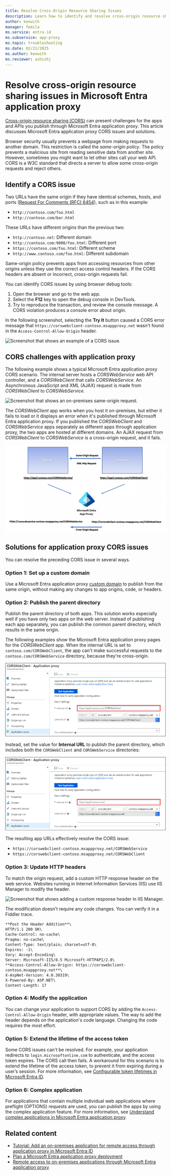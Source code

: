 ```yaml
---
title: Resolve Cross-Origin Resource Sharing Issues
description: Learn how to identify and resolve cross-origin resource sharing (CORS) issues in Microsoft Entra application proxy.
author: kenwith
manager: femila
ms.service: entra-id
ms.subservice: app-proxy
ms.topic: troubleshooting
ms.date: 02/21/2025
ms.author: kenwith
ms.reviewer: ashishj
---
```


# Resolve cross-origin resource sharing issues in Microsoft Entra application proxy

[Cross-origin resource sharing (CORS)](https://www.w3.org/TR/cors/) can present challenges for the apps and APIs you publish through Microsoft Entra application proxy. This article discusses Microsoft Entra application proxy CORS issues and solutions.

Browser security usually prevents a webpage from making requests to another domain. This restriction is called the *same-origin policy*. The policy prevents a malicious site from reading sensitive data from another site. However, sometimes you might want to let other sites call your web API. CORS is a W3C standard that directs a server to allow some cross-origin requests and reject others.

## Identify a CORS issue

Two URLs have the same origin if they have identical schemes, hosts, and ports ([Request For Comments (RFC) 6454](https://tools.ietf.org/html/rfc6454)), such as in this example:

- `http://contoso.com/foo.html`
- `http://contoso.com/bar.html`

These URLs have different origins than the previous two:

- `http://contoso.net`: Different domain
- `http://contoso.com:9000/foo.html`: Different port
- `https://contoso.com/foo.html`: Different scheme
- `http://www.contoso.com/foo.html`: Different subdomain

Same-origin policy prevents apps from accessing resources from other origins unless they use the correct access control headers. If the CORS headers are absent or incorrect, cross-origin requests fail.

You can identify CORS issues by using browser debug tools:

1. Open the browser and go to the web app.
1. Select the **F12** key to open the debug console in DevTools.
1. Try to reproduce the transaction, and review the console message. A CORS violation produces a console error about origin.

In the following screenshot, selecting the **Try It** button caused a CORS error message that `https://corswebclient-contoso.msappproxy.net` wasn't found in the `Access-Control-Allow-Origin` header.

![Screenshot that shows an example of a CORS issue.](./media/application-proxy-understand-cors-issues/image3.png)

## CORS challenges with application proxy

The following example shows a typical Microsoft Entra application proxy CORS scenario. The internal server hosts a *CORSWebService* web API controller, and a *CORSWebClient* that calls *CORSWebService*. An Asynchronous JavaScript and XML (AJAX) request is made from *CORSWebClient* to *CORSWebService*.

![Screenshot that shows an on-premises same-origin request.](./media/application-proxy-understand-cors-issues/image1.png)

The *CORSWebClient* app works when you host it on-premises, but either it fails to load or it displays an error when it's published through Microsoft Entra application proxy. If you published the *CORSWebClient* and *CORSWebService* apps separately as different apps through application proxy, the two apps are hosted at different domains. An AJAX request from *CORSWebClient* to *CORSWebService* is a cross-origin request, and it fails.

![Screenshot that shows an application proxy CORS request.](./media/application-proxy-understand-cors-issues/image2.png)

## Solutions for application proxy CORS issues

You can resolve the preceding CORS issue in several ways.

### Option 1: Set up a custom domain

Use a Microsoft Entra application proxy [custom domain](how-to-configure-custom-domain.md) to publish from the same origin, without making any changes to app origins, code, or headers.

### Option 2: Publish the parent directory

Publish the parent directory of both apps. This solution works especially well if you have only two apps on the web server. Instead of publishing each app separately, you can publish the common parent directory, which results in the same origin.

The following examples show the Microsoft Entra application proxy pages for the *CORSWebClient* app. When the internal URL is set to `contoso.com/CORSWebClient`, the app can't make successful requests to the `contoso.com/CORSWebService` directory, because they're cross-origin.

![Screenshot that shows publishing an app individually.](./media/application-proxy-understand-cors-issues/image4.png)

Instead, set the value for **Internal URL** to publish the parent directory, which includes both the `CORSWebClient` and `CORSWebService` directories:

![Screenshot that shows publishing a parent directory.](./media/application-proxy-understand-cors-issues/image5.png)

The resulting app URLs effectively resolve the CORS issue:

- `https://corswebclient-contoso.msappproxy.net/CORSWebService`
- `https://corswebclient-contoso.msappproxy.net/CORSWebClient`

### Option 3: Update HTTP headers

To match the origin request, add a custom HTTP response header on the web service. Websites running in Internet Information Services (IIS) use IIS Manager to modify the header.

![Screenshot that shows adding a custom response header in IIS Manager.](./media/application-proxy-understand-cors-issues/image6.png)

The modification doesn't require any code changes. You can verify it in a Fiddler trace.

```http
**Post the Header Addition**\
HTTP/1.1 200 OK\
Cache-Control: no-cache\
Pragma: no-cache\
Content-Type: text/plain; charset=utf-8\
Expires: -1\
Vary: Accept-Encoding\
Server: Microsoft-IIS/8.5 Microsoft-HTTPAPI/2.0\
**Access-Control-Allow-Origin: https://corswebclient-contoso.msappproxy.net**\
X-AspNet-Version: 4.0.30319\
X-Powered-By: ASP.NET\
Content-Length: 17
```

### Option 4: Modify the application

You can change your application to support CORS by adding the `Access-Control-Allow-Origin` header, with appropriate values. The way to add the header depends on the application's code language. Changing the code requires the most effort.

### Option 5: Extend the lifetime of the access token

Some CORS issues can't be resolved. For example, your application redirects to `login.microsoftonline.com` to authenticate, and the access token expires. The CORS call then fails. A workaround for this scenario is to extend the lifetime of the access token, to prevent it from expiring during a user’s session. For more information, see [Configurable token lifetimes in Microsoft Entra ID](~/identity-platform/configurable-token-lifetimes.md).

### Option 6: Complex application

For applications that contain multiple individual web applications where preflight (OPTIONS) requests are used, you can publish the apps by using the complex application feature. For more information, see [Understand complex applications in Microsoft Entra application proxy](application-proxy-configure-complex-application.md).

## Related content

- [Tutorial: Add an on-premises application for remote access through application proxy in Microsoft Entra ID](~/identity/app-proxy/application-proxy-add-on-premises-application.md)
- [Plan a Microsoft Entra application proxy deployment](conceptual-deployment-plan.md)
- [Remote access to on-premises applications through Microsoft Entra application proxy](overview-what-is-app-proxy.md)
